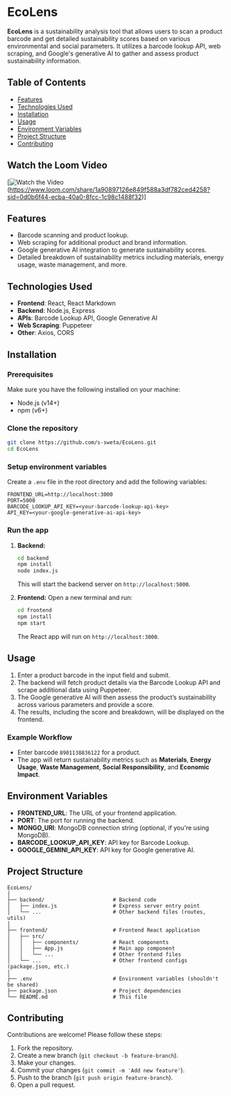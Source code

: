 # EcoLens

**EcoLens** is a sustainability analysis tool that allows users to scan a product barcode and get detailed sustainability scores based on various environmental and social parameters. It utilizes a barcode lookup API, web scraping, and Google's generative AI to gather and assess product sustainability information.

## Table of Contents
- [Features](#features)
- [Technologies Used](#technologies-used)
- [Installation](#installation)
- [Usage](#usage)
- [Environment Variables](#environment-variables)
- [Project Structure](#project-structure)
- [Contributing](#contributing)

  


## Watch the Loom Video
[![Watch the Video](![image](https://github.com/user-attachments/assets/1636a2c5-8a74-4587-add6-0a470b1cf09e))(https://www.loom.com/share/1a90897126e849f588a3df782ced4258?sid=0d0b6f44-ecba-40a0-8fcc-1c98c1488f32)]

## Features
- Barcode scanning and product lookup.
- Web scraping for additional product and brand information.
- Google generative AI integration to generate sustainability scores.
- Detailed breakdown of sustainability metrics including materials, energy usage, waste management, and more.

## Technologies Used
- **Frontend**: React, React Markdown
- **Backend**: Node.js, Express
- **APIs**: Barcode Lookup API, Google Generative AI
- **Web Scraping**: Puppeteer
- **Other**: Axios, CORS

## Installation

### Prerequisites
Make sure you have the following installed on your machine:
- Node.js (v14+)
- npm (v6+)

### Clone the repository
```bash
git clone https://github.com/s-sweta/EcoLens.git
cd EcoLens
```

### Setup environment variables
Create a `.env` file in the root directory and add the following variables:
```env
FRONTEND_URL=http://localhost:3000
PORT=5000
BARCODE_LOOKUP_API_KEY=<your-barcode-lookup-api-key>
API_KEY=<your-google-generative-ai-api-key>
```

### Run the app
1. **Backend:**
   ```bash
   cd backend
   npm install
   node index.js
   ```
   This will start the backend server on `http://localhost:5000`.

2. **Frontend:**
   Open a new terminal and run:
   ```bash
   cd frontend
   npm install
   npm start
   ```
   The React app will run on `http://localhost:3000`.

## Usage
1. Enter a product barcode in the input field and submit.
2. The backend will fetch product details via the Barcode Lookup API and scrape additional data using Puppeteer.
3. The Google generative AI will then assess the product’s sustainability across various parameters and provide a score.
4. The results, including the score and breakdown, will be displayed on the frontend.

### Example Workflow
- Enter barcode `8901138836122` for a product.
- The app will return sustainability metrics such as **Materials**, **Energy Usage**, **Waste Management**, **Social Responsibility**, and **Economic Impact**.

## Environment Variables
- **FRONTEND_URL**: The URL of your frontend application.
- **PORT**: The port for running the backend.
- **MONGO_URI**: MongoDB connection string (optional, if you're using MongoDB).
- **BARCODE_LOOKUP_API_KEY**: API key for Barcode Lookup.
- **GOOGLE_GEMINI_API_KEY**: API key for Google generative AI.

## Project Structure
```plaintext
EcoLens/
│
├── backend/                      # Backend code
│   ├── index.js                  # Express server entry point
│   └── ...                       # Other backend files (routes, utils)
│
├── frontend/                     # Frontend React application
│   ├── src/
│   │   ├── components/           # React components
│   │   ├── App.js                # Main app component
│   │   └── ...                   # Other frontend files
│   └── ...                       # Other frontend configs (package.json, etc.)
│
├── .env                          # Environment variables (shouldn't be shared)
├── package.json                  # Project dependencies
└── README.md                     # This file
```

## Contributing
Contributions are welcome! Please follow these steps:
1. Fork the repository.
2. Create a new branch (`git checkout -b feature-branch`).
3. Make your changes.
4. Commit your changes (`git commit -m 'Add new feature'`).
5. Push to the branch (`git push origin feature-branch`).
6. Open a pull request.

